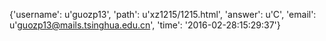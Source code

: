 {'username': u'guozp13', 'path': u'xz1215/1215.html', 'answer': u'C', 'email': u'guozp13@mails.tsinghua.edu.cn', 'time': '2016-02-28:15:29:37'}